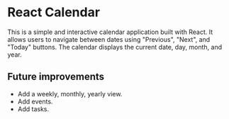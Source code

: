 # React Calendar

This is a simple and interactive calendar application built with React. It allows users to navigate between dates using "Previous", "Next", and "Today" buttons. The calendar displays the current date, day, month, and year.

## Future improvements

- Add a weekly, monthly, yearly view.
- Add events.
- Add tasks.

